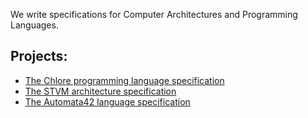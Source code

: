 We write specifications for Computer Architectures and Programming Languages.

## Projects: ##
- [The Chlore programming language specification](https://github.com/trap-representation/Chlore)
- [The STVM architecture specification](https://github.com/trap-representation/STVM)
- [The Automata42 language specification](https://github.com/trap-representation/Automata42)
